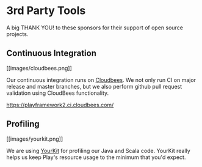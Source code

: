 <!--- Copyright (C) 2009-2013 Typesafe Inc. <http://www.typesafe.com> -->
# 3rd Party Tools


A big THANK YOU! to these sponsors for their support of open source projects.

## Continuous Integration

[[images/cloudbees.png]]

Our continuous integration runs on [Cloudbees](http://www.cloudbees.com/). We not only run CI on major release and master branches, but we also perform github pull request validation using CloudBees functionality.

<https://playframework2.ci.cloudbees.com/>

## Profiling

[[images/yourkit.png]]

We are using [YourKit](http://www.yourkit.com/overview/index.jsp) for profiling our Java and Scala code. YourKit really helps us keep Play's resource usage to the minimum that you'd expect.
